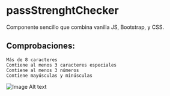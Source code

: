 # passStrenghtChecker
Componente sencillo que combina vanilla JS, Bootstrap, y CSS.

## Comprobaciones:

    Más de 8 caracteres
    Contiene al menos 3 caracteres especiales
    Contiene al menos 3 números
    Contiene mayúsculas y minúsculas

![Image Alt text](assets/previewPC "Preview")